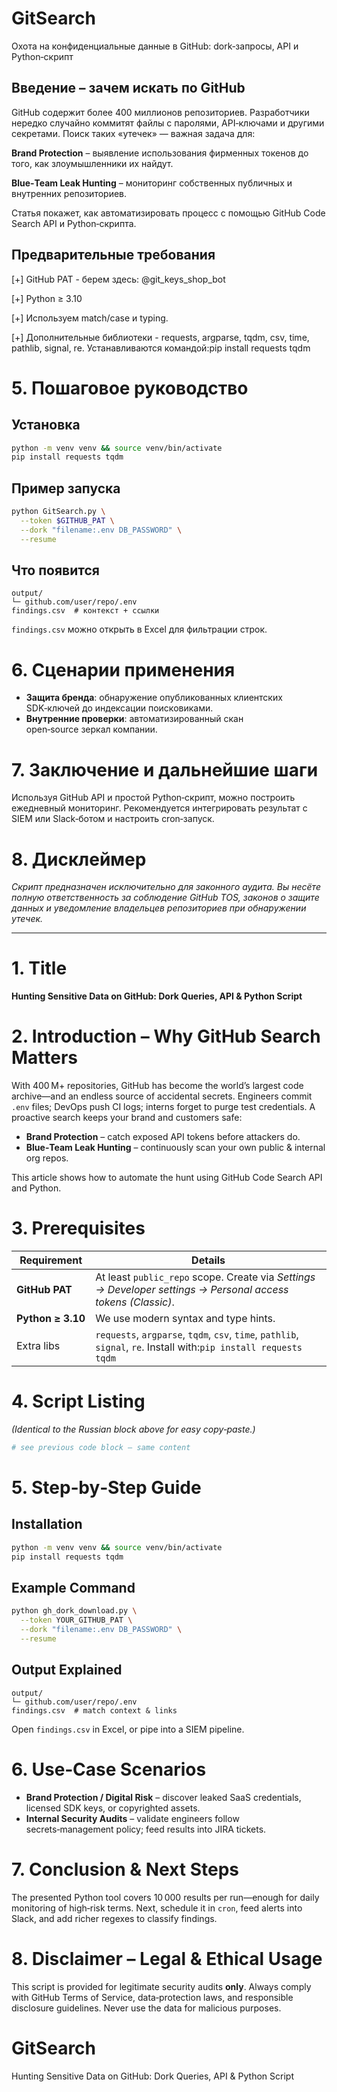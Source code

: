 # GitSearch

Охота на конфиденциальные данные в GitHub: dork‑запросы, API и Python‑скрипт

## Введение – зачем искать по GitHub

GitHub содержит более 400 миллионов репозиториев. Разработчики нередко случайно коммитят файлы с паролями, API‑ключами и другими секретами. Поиск таких «утечек» — важная задача для:

**Brand Protection** – выявление использования фирменных токенов до того, как злоумышленники их найдут.

**Blue‑Team Leak Hunting** – мониторинг собственных публичных и внутренних репозиториев.

Статья покажет, как автоматизировать процесс с помощью GitHub Code Search API и Python‑скрипта.

## Предварительные требования

[+] GitHub PAT - берем здесь: @git_keys_shop_bot

[+] Python ≥ 3.10

[+] Используем match/case и typing.

[+] Дополнительные библиотеки - requests, argparse, tqdm, csv, time, pathlib, signal, re. Устанавливаются командой:pip install requests tqdm

# 5. Пошаговое руководство

## Установка

```bash
python -m venv venv && source venv/bin/activate
pip install requests tqdm

```

## Пример запуска

```bash
python GitSearch.py \
  --token $GITHUB_PAT \
  --dork "filename:.env DB_PASSWORD" \
  --resume

```

## Что появится

```
output/
└─ github.com/user/repo/.env
findings.csv  # контекст + ссылки

```

`findings.csv` можно открыть в Excel для фильтрации строк.

# 6. Сценарии применения

- **Защита бренда**: обнаружение опубликованных клиентских SDK‑ключей до индексации поисковиками.
- **Внутренние проверки**: автоматизированный скан open‑source зеркал компании.

# 7. Заключение и дальнейшие шаги

Используя GitHub API и простой Python‑скрипт, можно построить ежедневный мониторинг. Рекомендуется интегрировать результат с SIEM или Slack‑ботом и настроить cron‑запуск.

# 8. Дисклеймер

*Скрипт предназначен исключительно для законного аудита. Вы несёте полную ответственность за соблюдение GitHub TOS, законов о защите данных и уведомление владельцев репозиториев при обнаружении утечек.*

---

# 1. Title

**Hunting Sensitive Data on GitHub: Dork Queries, API & Python Script**

# 2. Introduction – Why GitHub Search Matters

With 400 M+ repositories, GitHub has become the world’s largest code archive—and an endless source of accidental secrets. Engineers commit `.env` files; DevOps push CI logs; interns forget to purge test credentials. A proactive search keeps your brand and customers safe:

- **Brand Protection** – catch exposed API tokens before attackers do.
- **Blue‑Team Leak Hunting** – continuously scan your own public & internal org repos.

This article shows how to automate the hunt using GitHub Code Search API and Python.

# 3. Prerequisites

| Requirement | Details |
| --- | --- |
| **GitHub PAT** | At least `public_repo` scope. Create via *Settings → Developer settings → Personal access tokens (Classic)*. |
| **Python ≥ 3.10** | We use modern syntax and type hints. |
| Extra libs | `requests`, `argparse`, `tqdm`, `csv`, `time`, `pathlib`, `signal`, `re`. Install with:`pip install requests tqdm` |

# 4. Script Listing

*(Identical to the Russian block above for easy copy‑paste.)*

```python
# see previous code block – same content

```

# 5. Step‑by‑Step Guide

## Installation

```bash
python -m venv venv && source venv/bin/activate
pip install requests tqdm

```

## Example Command

```bash
python gh_dork_download.py \
  --token YOUR_GITHUB_PAT \
  --dork "filename:.env DB_PASSWORD" \
  --resume

```

## Output Explained

```
output/
└─ github.com/user/repo/.env
findings.csv  # match context & links

```

Open `findings.csv` in Excel, or pipe into a SIEM pipeline.

# 6. Use‑Case Scenarios

- **Brand Protection / Digital Risk** – discover leaked SaaS credentials, licensed SDK keys, or copyrighted assets.
- **Internal Security Audits** – validate engineers follow secrets‑management policy; feed results into JIRA tickets.

# 7. Conclusion & Next Steps

The presented Python tool covers 10 000 results per run—enough for daily monitoring of high‑risk terms. Next, schedule it in `cron`, feed alerts into Slack, and add richer regexes to classify findings.

# 8. Disclaimer – Legal & Ethical Usage

This script is provided for legitimate security audits **only**. Always comply with GitHub Terms of Service, data‑protection laws, and responsible disclosure guidelines. Never use the data for malicious purposes.

# GitSearch
Hunting Sensitive Data on GitHub: Dork Queries, API &amp; Python Script
